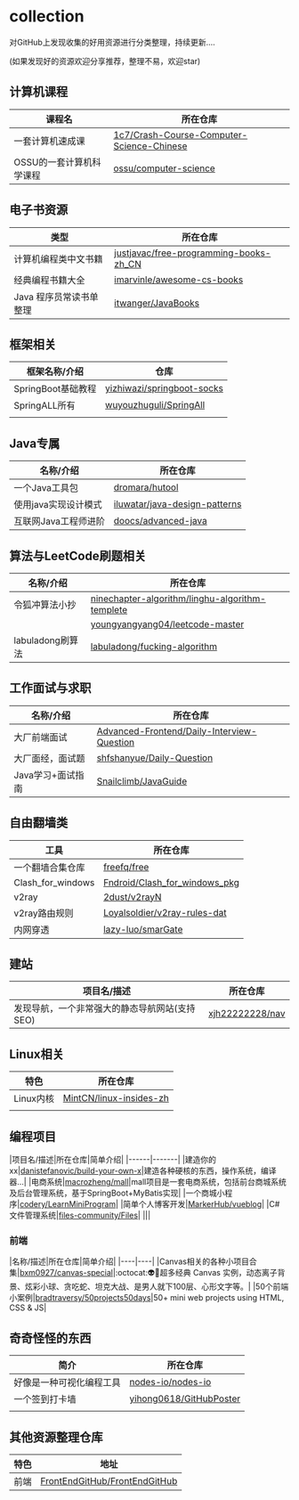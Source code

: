 # collection
对GitHub上发现收集的好用资源进行分类整理，持续更新....

(如果发现好的资源欢迎分享推荐，整理不易，欢迎star)



## 计算机课程
|课程名|所在仓库|
|----|----|
|一套计算机速成课|[1c7/Crash-Course-Computer-Science-Chinese](https://github.com/1c7/Crash-Course-Computer-Science-Chinese)|
|OSSU的一套计算机科学课程|[ossu/computer-science](https://github.com/ossu/computer-science)|

## 电子书资源
|类型|所在仓库|
|----|----|
|计算机编程类中文书籍|[justjavac/free-programming-books-zh_CN](https://github.com/justjavac/free-programming-books-zh_CN)|
|经典编程书籍大全|[imarvinle/awesome-cs-books](https://github.com/imarvinle/awesome-cs-books)|
|Java 程序员常读书单整理|[itwanger/JavaBooks](https://github.com/itwanger/JavaBooks)|

## 框架相关
|框架名称/介绍|仓库|
|----|----|
|SpringBoot基础教程|[yizhiwazi/springboot-socks](https://github.com/yizhiwazi/springboot-socks)|
|SpringALL所有|[wuyouzhuguli/SpringAll](https://github.com/wuyouzhuguli/SpringAll)|
|||
## Java专属
|名称/介绍|所在仓库|
|----|-----|
|一个Java工具包|[dromara/hutool](https://github.com/dromara/hutool)|
|使用java实现设计模式|[iluwatar/java-design-patterns](https://github.com/iluwatar/java-design-patterns)|
|互联网Java工程师进阶|[doocs/advanced-java](https://github.com/doocs/advanced-java)|


## 算法与LeetCode刷题相关
|名称/介绍|所在仓库|
|-----|-----|
|令狐冲算法小抄|[ninechapter-algorithm/linghu-algorithm-templete](https://github.com/ninechapter-algorithm/linghu-algorithm-templete)|
||[youngyangyang04/leetcode-master](https://github.com/youngyangyang04/leetcode-master)|
|labuladong刷算法|[labuladong/fucking-algorithm](https://github.com/labuladong/fucking-algorithm)|


## 工作面试与求职
|名称/介绍|所在仓库|
|----|----|
|大厂前端面试|[Advanced-Frontend/Daily-Interview-Question](https://github.com/Advanced-Frontend/Daily-Interview-Question)|
|大厂面经，面试题|[shfshanyue/Daily-Question](https://github.com/shfshanyue/Daily-Question)|
|Java学习+面试指南|[Snailclimb/JavaGuide](https://github.com/Snailclimb/JavaGuide)|

## 自由翻墙类
|工具|所在仓库|
|----|----|
|一个翻墙合集仓库|[freefq/free](https://github.com/freefq/free)|
|Clash_for_windows|[Fndroid/Clash_for_windows_pkg](https://github.com/Fndroid/clash_for_windows_pkg)|
|v2ray|[2dust/v2rayN](https://github.com/2dust/v2rayN)|
|v2ray路由规则|[Loyalsoldier/v2ray-rules-dat](https://github.com/Loyalsoldier/v2ray-rules-dat)|
|内网穿透|[lazy-luo/smarGate](https://github.com/lazy-luo/smarGate)|


## 建站
|项目名/描述|所在仓库|
|----|------|
|发现导航，一个非常强大的静态导航网站(支持SEO)|[xjh22222228/nav](https://github.com/xjh22222228/nav)|

## Linux相关
|特色|所在仓库|
|----|-------|
|Linux内核|[MintCN/linux-insides-zh](https://github.com/MintCN/linux-insides-zh)|
|||

## 编程项目
|项目名/描述|所在仓库|简单介绍|
|------|-------|
|建造你的xx|[danistefanovic/build-your-own-x](https://github.com/danistefanovic/build-your-own-x)|建造各种硬核的东西，操作系统，编译器...|
|电商系统|[macrozheng/mall](https://github.com/macrozheng/mall)|mall项目是一套电商系统，包括前台商城系统及后台管理系统，基于SpringBoot+MyBatis实现|
|一个商城小程序|[codery/LearnMiniProgram](https://github.com/coderwhy/LearnMiniProgram)|
|简单个人博客开发|[MarkerHub/vueblog](https://github.com/MarkerHub/vueblog)|
|C# 文件管理系统|[files-community/Files](https://github.com/files-community/Files)|
|||

### 前端
|名称/描述|所在仓库|简单介绍|
|----|----|
|Canvas相关的各种小项目合集|[bxm0927/canvas-special](https://github.com/bxm0927/canvas-special)|:octocat:👽🌟超多经典 Canvas 实例，动态离子背景、炫彩小球、贪吃蛇、坦克大战、是男人就下100层、心形文字等。|
|50个前端小案例|[bradtraversy/50projects50days](https://github.com/bradtraversy/50projects50days)|50+ mini web projects using HTML, CSS & JS|

## 奇奇怪怪的东西
|简介|所在仓库|
|-----|------|
|好像是一种可视化编程工具|[nodes-io/nodes-io](https://github.com/nodes-io/nodes-io)|
|一个签到打卡墙|[yihong0618/GitHubPoster](https://github.com/yihong0618/GitHubPoster)|
|||
## 其他资源整理仓库
|特色|地址|
|----|---|
|前端|[FrontEndGitHub/FrontEndGitHub](https://github.com/FrontEndGitHub/FrontEndGitHub)|
